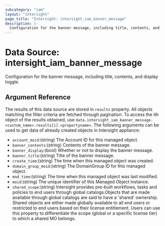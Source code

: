 ```yaml
---
subcategory: "iam"
layout: "intersight"
page_title: "Intersight: intersight_iam_banner_message"
description: |-
  Configuration for the banner message, including title, contents, and display toggle.
---
```


# Data Source: intersight_iam_banner_message
Configuration for the banner message, including title, contents, and display toggle.
## Argument Reference
The results of this data source are stored in `results` property.
All objects matching the filter criteria are fetched through pagination.
To access the ith object of the results obtained, use `data.intersight_iam_banner_message.<custom_name>.results[i].<propertyname>`.
The following arguments can be used to get data of already created objects in Intersight appliance:
* `account_moid`:(string) The Account ID for this managed object. 
* `banner_contents`:(string) Contents of the banner message. 
* `banner_display`:(bool) Whether or not to display the banner message. 
* `banner_title`:(string) Title of the banner message. 
* `create_time`:(string) The time when this managed object was created. 
* `domain_group_moid`:(string) The DomainGroup ID for this managed object. 
* `mod_time`:(string) The time when this managed object was last modified. 
* `moid`:(string) The unique identifier of this Managed Object instance. 
* `shared_scope`:(string) Intersight provides pre-built workflows, tasks and policies to end users through global catalogs.Objects that are made available through global catalogs are said to have a 'shared' ownership. Shared objects are either made globally available to all end users or restricted to end users based on their license entitlement. Users can use this property to differentiate the scope (global or a specific license tier) to which a shared MO belongs. 
 